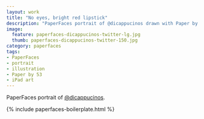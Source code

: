 ```yaml
---
layout: work
title: "No eyes, bright red lipstick"
description: "PaperFaces portrait of @dicappucinos drawn with Paper by 53 on an iPad."
image: 
  feature: paperfaces-dicappucinos-twitter-lg.jpg
  thumb: paperfaces-dicappucinos-twitter-150.jpg
category: paperfaces
tags: 
- PaperFaces
- portrait
- illustration
- Paper by 53
- iPad art
---
```


PaperFaces portrait of [@dicappucinos](http://twitter.com/dicappucinos).

{% include paperfaces-boilerplate.html %}
